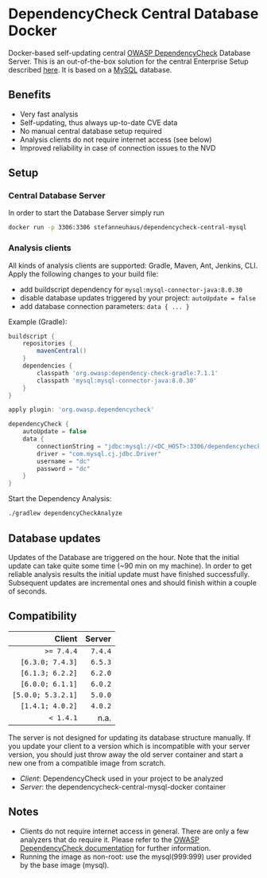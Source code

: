 # DependencyCheck Central Database Docker

Docker-based self-updating central [OWASP DependencyCheck](https://www.owasp.org/index.php/OWASP_Dependency_Check) Database Server.
This is an out-of-the-box solution for the central Enterprise Setup described [here](https://jeremylong.github.io/DependencyCheck/data/database.html). It is based on a [MySQL](https://hub.docker.com/_/mysql/) database.

## Benefits
- Very fast analysis
- Self-updating, thus always up-to-date CVE data
- No manual central database setup required
- Analysis clients do not require internet access (see below)
- Improved reliability in case of connection issues to the NVD


## Setup

### Central Database Server

In order to start the Database Server simply run
```bash
docker run -p 3306:3306 stefanneuhaus/dependencycheck-central-mysql
```

### Analysis clients

All kinds of analysis clients are supported: Gradle, Maven, Ant, Jenkins, CLI. Apply the following changes to your build file:
- add buildscript dependency for `mysql:mysql-connector-java:8.0.30`
- disable database updates triggered by your project: `autoUpdate = false`
- add database connection parameters: `data { ... }`

Example (Gradle):
```groovy
buildscript {
    repositories {
        mavenCentral()
    }
    dependencies {
        classpath 'org.owasp:dependency-check-gradle:7.1.1'
        classpath 'mysql:mysql-connector-java:8.0.30'
    }
}

apply plugin: 'org.owasp.dependencycheck'

dependencyCheck {
    autoUpdate = false
    data {
        connectionString = "jdbc:mysql://<DC_HOST>:3306/dependencycheck?useSSL=false&allowPublicKeyRetrieval=true"
        driver = "com.mysql.cj.jdbc.Driver"
        username = "dc"
        password = "dc"
    }
}
```

Start the Dependency Analysis:
```bash
./gradlew dependencyCheckAnalyze
```


## Database updates

Updates of the Database are triggered on the hour. Note that the initial update can take quite some time (~90 min on my machine). In order to get reliable analysis results the initial update must have finished successfully. Subsequent updates are incremental ones and should finish within a couple of seconds.


## Compatibility

|             Client |  Server |
|-------------------:|--------:|
|         `>= 7.4.4` | `7.4.4` |
|   `[6.3.0; 7.4.3]` | `6.5.3` |
|   `[6.1.3; 6.2.2]` | `6.2.0` |
|   `[6.0.0; 6.1.1]` | `6.0.2` |
| `[5.0.0; 5.3.2.1]` | `5.0.0` |
|   `[1.4.1; 4.0.2]` | `4.0.2` |
|          `< 1.4.1` |    n.a. |

The server is not designed for updating its database structure manually. If you update your client to a version which is incompatible with your server version, 
you should just throw away the old server container and start a new one from a compatible image from scratch.

* _Client_: DependencyCheck used in your project to be analyzed
* _Server_: the dependencycheck-central-mysql-docker container


## Notes

- Clients do not require internet access in general. There are only a few analyzers that do require it. Please refer to the [OWASP DependencyCheck documentation](https://jeremylong.github.io/DependencyCheck/data/index.html#Downloading_Additional_Information) for further information.
- Running the image as non-root: use the mysql(999:999) user provided by the base image (mysql).